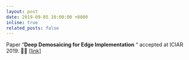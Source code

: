 ```yaml
---
layout: post
date: 2019-09-05 10:00:00 +0800
inline: true
related_posts: false
---
```

Paper “**Deep Demosaicing for Edge Implementation** “ accepted at ICIAR 2019. 🎉✨ [[link]](https://link.springer.com/chapter/10.1007/978-3-030-27202-9_25)